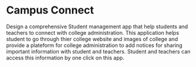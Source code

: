 # Campus Connect
Design a comprehensive Student management app that help students and teachers to connect with college administration.
This application helps student to go through thier college website and images of college and provide a plateform for
college administration to add notices for sharing important information with student and teachers. Student and teachers can access this information by one click on this app.
